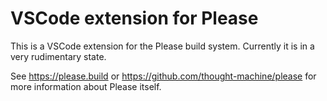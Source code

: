 VSCode extension for Please
===========================

This is a VSCode extension for the Please build system.
Currently it is in a very rudimentary state.

See https://please.build or https://github.com/thought-machine/please for more information
about Please itself.
